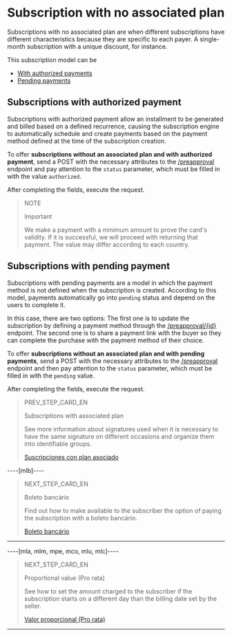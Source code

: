 # Subscription with no associated plan

Subscriptions with no associated plan are when different subscriptions have different characteristics because they are specific to each payer. A single-month subscription with a unique discount, for instance.

This subscription model can be 

* [With authorized payments](/developers/en/guides/subscriptions/integration-configuration/subscription-no-associated-plan#bookmark_subscriptions_with_authorized_payment)
* [Pending payments](/developers/en/guides/subscriptions/integration-configuration/subscription-no-associated-plan#bookmark_subcriptions_with_pending_payment)

## Subscriptions with authorized payment

Subscriptions with authorized payment allow an installment to be generated and billed based on a defined recurrence, causing the subscription engine to automatically schedule and create payments based on the payment method defined at the time of the subscription creation.

To offer **subscriptions without an associated plan and with authorized payment**, send a POST with the necessary attributes to the [/preapproval](/developers/en/reference/subscriptions/_preapproval/post) endpoint and pay attention to the `status` parameter, which must be filled in with the value `authorized`.

After completing the fields, execute the request.

> NOTE
>
> Important
>
> We make a payment with a minimum amount to prove the card's validity. If it is successful, we will proceed with returning that payment. The value may differ according to each country.

## Subscriptions with pending payment 

Subscriptions with pending payments are a model in which the payment method is not defined when the subscription is created. According to this model, payments automatically go into `pending` status and depend on the users to complete it.

In this case, there are two options: The first one is to update the subscription by defining a payment method through the [/preapproval/{id}](/developers/en/reference/subscriptions/_preapproval_id/put) endpoint. The second one is to share a payment link with the buyer so they can complete the purchase with the payment method of their choice.

To offer **subscriptions without an associated plan and with pending payments**, send a POST with the necessary attributes to the [/preapproval](/developers/pt/reference/subscriptions/_preapproval/post) endpoint and then pay attention to the `status` parameter, which must be filled in with the `pending` value.

After completing the fields, execute the request.

> PREV_STEP_CARD_EN
>
> Subscriptions with associated plan
>
> See more information about signatures used when it is necessary to have the same signature on different occasions and organize them into identifiable groups.
>
> [Suscripciones con plan asociado](/developers/en/docs/subscriptions/integration-configuration/subscriptions-associated-plan)

----[mlb]----
> NEXT_STEP_CARD_EN
>
> Boleto bancário
>
> Find out how to make available to the subscriber the option of paying the subscription with a boleto bancário.
>
> [Boleto bancário](/developers/es/docs/subscriptions/integration-customization/payment-methods/boleto-bancario)
------------

----[mla, mlm, mpe, mco, mlu, mlc]----
> NEXT_STEP_CARD_EN
>
> Proportional value (Pro rata)
>
> See how to set the amount charged to the subscriber if the subscription starts on a different day than the billing date set by the seller.
>
> [Valor proporcional (Pro rata)](/developers/en/docs/subscriptions/integration-customization/payment-methods/proportional-amount)
------------